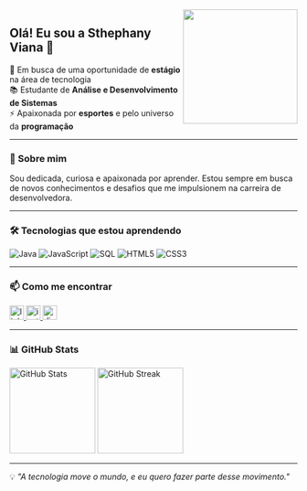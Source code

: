 <img align="right" height="200" src="https://media.giphy.com/media/M9gbBd9nbDrOTu1Mqx/giphy.gif"/>

## Olá! Eu sou a Sthephany Viana 👋

🔭 Em busca de uma oportunidade de **estágio** na área de tecnologia  
📚 Estudante de **Análise e Desenvolvimento de Sistemas**  
⚡ Apaixonada por **esportes** e pelo universo da **programação**

---

### 🚀 Sobre mim
Sou dedicada, curiosa e apaixonada por aprender. Estou sempre em busca de novos conhecimentos e desafios que me impulsionem na carreira de desenvolvedora.

---

### 🛠 Tecnologias que estou aprendendo

![Java](https://img.shields.io/badge/Java-ED8B00?style=for-the-badge&logo=java&logoColor=white)
![JavaScript](https://img.shields.io/badge/JavaScript-F7DF1E?style=for-the-badge&logo=javascript&logoColor=black)
![SQL](https://img.shields.io/badge/SQL-003B57?style=for-the-badge&logo=postgresql&logoColor=white)
![HTML5](https://img.shields.io/badge/HTML5-E34F26?style=for-the-badge&logo=html5&logoColor=white)
![CSS3](https://img.shields.io/badge/CSS3-1572B6?style=for-the-badge&logo=css3&logoColor=white)

---

### 📫 Como me encontrar

<a href="https://www.linkedin.com/in/sthephany-viana/" target="_blank">
  <img src="https://img.shields.io/static/v1?message=LinkedIn&logo=linkedin&label=&color=0077B5&logoColor=white&labelColor=&style=for-the-badge" height="25" alt="linkedin logo" />
</a>

<a href="https://www.instagram.com/sthe.viana/" target="_blank">
  <img src="https://img.shields.io/static/v1?message=Instagram&logo=instagram&label=&color=E4405F&logoColor=white&labelColor=&style=for-the-badge" height="25" alt="instagram logo" />
</a>

<a href="https://discord.com/users/sthe.viana021" target="_blank">
  <img src="https://img.shields.io/static/v1?message=Discord&logo=discord&label=&color=5865F2&logoColor=white&labelColor=&style=for-the-badge" height="25" alt="discord logo" />
</a>

---

### 📊 GitHub Stats

<div align="left">
  <img src="https://github-readme-stats.vercel.app/api?username=SthephanyViana&show_icons=true&theme=radical" height="150" alt="GitHub Stats" />
  <img src="https://github-readme-streak-stats.herokuapp.com/?user=SthephanyViana&theme=radical" height="150" alt="GitHub Streak" />
</div>

---

💡 *"A tecnologia move o mundo, e eu quero fazer parte desse movimento."*
